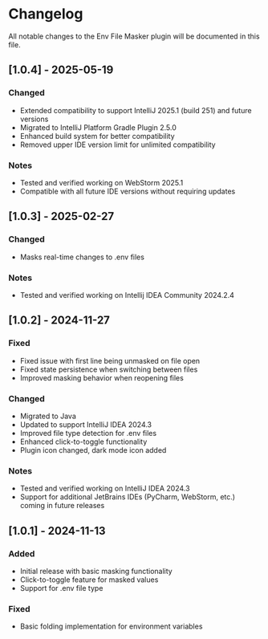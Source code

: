 # Changelog

All notable changes to the Env File Masker plugin will be documented in this file.

## [1.0.4] - 2025-05-19
### Changed
- Extended compatibility to support IntelliJ 2025.1 (build 251) and future versions
- Migrated to IntelliJ Platform Gradle Plugin 2.5.0
- Enhanced build system for better compatibility
- Removed upper IDE version limit for unlimited compatibility

### Notes
- Tested and verified working on WebStorm 2025.1
- Compatible with all future IDE versions without requiring updates

## [1.0.3] - 2025-02-27
### Changed
- Masks real-time changes to .env files

### Notes
- Tested and verified working on Intellij IDEA Community 2024.2.4

## [1.0.2] - 2024-11-27
### Fixed
- Fixed issue with first line being unmasked on file open
- Fixed state persistence when switching between files
- Improved masking behavior when reopening files

### Changed
- Migrated to Java
- Updated to support IntelliJ IDEA 2024.3
- Improved file type detection for .env files
- Enhanced click-to-toggle functionality
- Plugin icon changed, dark mode icon added

### Notes
- Tested and verified working on IntelliJ IDEA 2024.3
- Support for additional JetBrains IDEs (PyCharm, WebStorm, etc.) coming in future releases

## [1.0.1] - 2024-11-13
### Added
- Initial release with basic masking functionality
- Click-to-toggle feature for masked values
- Support for .env file type

### Fixed
- Basic folding implementation for environment variables